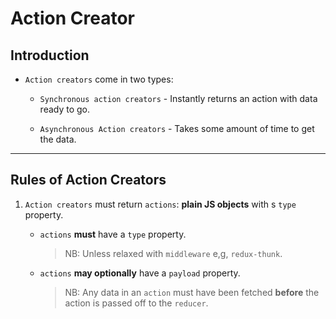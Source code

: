# Action Creator

## Introduction

* `Action creators` come in two types:

    * `Synchronous action creators` - Instantly returns an action with data ready to go.
    
    * `Asynchronous Action creators` - Takes some amount of time to get the data.

---

## Rules of Action Creators

1. `Action creators` must return `actions`:  __plain JS objects__ with s `type` property.

    * `actions` __must__ have a `type` property.

        > NB: Unless relaxed with `middleware` e,g, `redux-thunk`.

    * `actions` __may optionally__ have a `payload` property.

        > NB:  Any data in an `action` must have been fetched __before__ the action is passed off to the `reducer`.